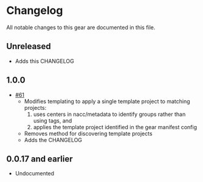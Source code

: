 # Changelog

All notable changes to this gear are documented in this file.

## Unreleased

* Adds this CHANGELOG

## 1.0.0

* [#61](https://github.com/naccdata/flywheel-gear-extensions/pull/61) 
  * Modifies templating to apply a single template project to matching projects:
    1. uses centers in nacc/metadata to identify groups rather than using tags, and
    2. applies the template project identified in the gear manifest config
  * Removes method for discovering template projects
  * Adds the CHANGELOG

## 0.0.17 and earlier

* Undocumented
